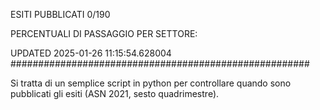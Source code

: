 ESITI PUBBLICATI 0/190 

PERCENTUALI DI PASSAGGIO PER SETTORE:

UPDATED 2025-01-26 11:15:54.628004
###################################################### 

Si tratta di un semplice script in python per controllare quando sono pubblicati gli esiti (ASN 2021, sesto quadrimestre).

